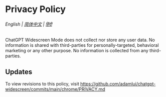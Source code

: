 # Privacy Policy

###### English | [简体中文](zh-cn/PRIVACY.md) | [हिंदी](hi/PRIVACY.md)

ChatGPT Widescreen Mode does not collect nor store any user data. No information is shared with third-parties for personally-targeted, behavioral marketing or any other purpose. No information is collected from any third-parties. 

## Updates

To view revisions to this policy, visit https://github.com/adamlui/chatgpt-widescreen/commits/main/chrome/PRIVACY.md
